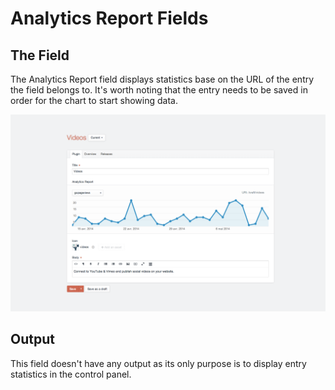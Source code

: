 # Analytics Report Fields

## The Field

The Analytics Report field displays statistics base on the URL of the entry the field belongs to.
It's worth noting that the entry needs to be saved in order for the chart to start showing data.

<img src="assets/analytics-report-field-type.png" alt="Analytics Report Field.">

## Output

This field doesn't have any output as its only purpose is to display entry statistics in the control panel.
